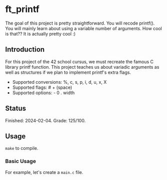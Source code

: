 # ft_printf
The goal of this project is pretty straightforward. You will recode printf().
You will mainly learn about using a variable number of arguments. How cool is that??
It is actually pretty cool :)

## Introduction
For this project of the 42 school cursus, we must recreate the famous C library printf function. This project teaches us about variadic arguments as well as structures if we plan to implement printf's extra flags.

- Supported conversions: %, c, s, p, i, d, u, x, X
- Supported flags: # + (space)
- Supported options: - 0 . width

## Status
Finished: 2024-02-04. Grade: 125/100.

## Usage

``make`` to compile.

### Basic Usage
For example, let's create a ``main.c`` file.
